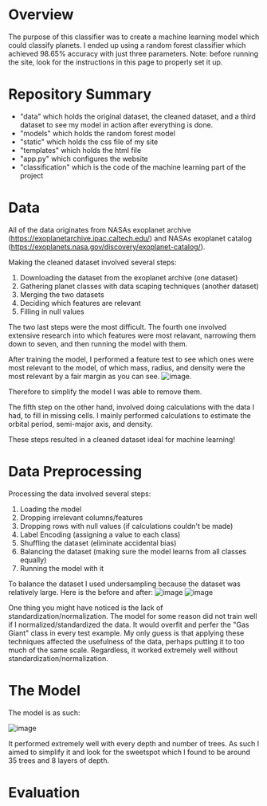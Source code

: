 # Overview
The purpose of this classifier was to create a machine learning model which could classify planets. I ended up using a random forest classifier which achieved 98.65% accuracy with just three parameters. Note: before running the site, look for the instructions in this page to properly set it up. 

# Repository Summary 

- "data" which holds the original dataset, the cleaned dataset, and a third dataset to see my model in action after everything is done.
- "models" which holds the random forest model
- "static" which holds the css file of my site
- "templates" which holds the html file
- "app.py" which configures the website
- "classification" which is the code of the machine learning part of the project

# Data

All of the data originates from NASAs exoplanet archive (https://exoplanetarchive.ipac.caltech.edu/) and NASAs exoplanet catalog (https://exoplanets.nasa.gov/discovery/exoplanet-catalog/). 

Making the cleaned dataset involved several steps:

1. Downloading the dataset from the exoplanet archive (one dataset)
2. Gathering planet classes with data scaping techniques (another dataset)
3. Merging the two datasets
4. Deciding which features are relevant
5. Filling in null values

The two last steps were the most difficult. The fourth one involved extensive research into which features were most relavant, narrowing them down to seven, and then running the model with them.  

After training the model, I performed a feature test to see which ones were most relevant to the model, of which mass, radius, and density were the most relevant by a fair margin as you can see. ![image](https://github.com/DylanBerger/Exoplanet-Classifier/assets/82914031/6d3bf77e-ded6-4ad0-a4a0-f146b78363d9). 

Therefore to simplify the model I was able to remove them.

The fifth step on the other hand, involved doing calculations with the data I had, to fill in missing cells. I mainly performed calculations to estimate the orbital period, semi-major axis, and density.

These steps resulted in a cleaned dataset ideal for machine learning!

# Data Preprocessing

Processing the data involved several steps:

1. Loading the model
2. Dropping irrelevant columns/features
3. Dropping rows with null values (if calculations couldn't be made)
4. Label Encoding (assigning a value to each class)
5. Shuffling the dataset (eliminate accidental bias)
6. Balancing the dataset (making sure the model learns from all classes equally)
7. Running the model with it

To balance the dataset I used undersampling because the dataset was relatively large. Here is the before and after: 
![image](https://github.com/DylanBerger/Exoplanet-Classifier/assets/82914031/0a4d8f5f-c74d-4d44-b146-60a1c655690f) ![image](https://github.com/DylanBerger/Exoplanet-Classifier/assets/82914031/78263d0e-dcce-4f9c-8c20-b4cbb5248601)

One thing you might have noticed is the lack of standardization/normalization. The model for some reason did not train well if I normalized/standardized the data. It would overfit and perfer the "Gas Giant" class in every test example. My only guess is that applying these techniques affected the usefulness of the data, perhaps putting it to too much of the same scale. Regardless, it worked extremely well without standardization/normalization.

# The Model

The model is as such: 

![image](https://github.com/DylanBerger/Exoplanet-Classifier/assets/82914031/b01c6fee-6e47-4103-8d1a-5670984eae10)


It performed extremely well with every depth and number of trees. As such I aimed to simplify it and look for the sweetspot which I found to be around 35 trees and 8 layers of depth.

# Evaluation



